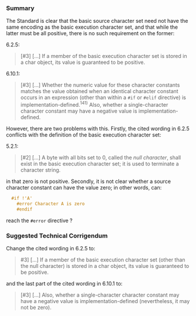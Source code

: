 ### Summary

The Standard is clear that the basic source character set need not have the same
encoding as the basic execution character set, and that while the latter must be
all positive, there is no such requirement on the former:

6.2.5:

> \[#3] \[...] If a member of the basic execution character set is stored in a
> char object, its value is guaranteed to be positive.

6.10.1:

> \[#3] \[...] Whether the numeric value for these character constants matches the
> value obtained when an identical character constant occurs in an expression
> (other than within a `#if` or `#elif` directive) is
> implementation-defined.<sup>141\)</sup> Also, whether a single-character
> character constant may have a negative value is implementation-defined.

However, there are two problems with this. Firstly, the cited wording in 6.2.5
conflicts with the definition of the basic execution character set:

5.2.1:

> \[#2] \[...] A byte with all bits set to 0, called the *null character*, shall
> exist in the basic execution character set; it is used to terminate a character
> string.

in that zero is not positive. Secondly, it is not clear whether a source
character constant can have the value zero; in other words, can:

```c
  #if !'A'
    #error Character A is zero
    #endif
```

reach the `#error` directive ?

### Suggested Technical Corrigendum

Change the cited wording in 6.2.5 to:

> #3] \[...] If a member of the basic execution character set (other than the null
> character) is stored in a char object, its value is guaranteed to be positive.

and the last part of the cited wording in 6.10.1 to:

> \[#3] \[...] Also, whether a single-character character constant may have a
> negative value is implementation-defined (nevertheless, it may not be zero).
